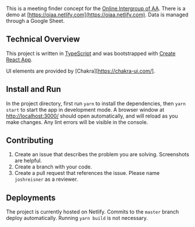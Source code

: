 This is a meeting finder concept for the [Online Intergroup of AA](http://aa-intergroup.org/). There is a demo at [https://oiaa.netlify.com](https://oiaa.netlify.com). Data is managed through a Google Sheet.

## Technical Overview

This project is written in [TypeScript](https://www.typescriptlang.org/) and was bootstrapped with [Create React App](https://github.com/facebook/create-react-app).

UI elements are provided by [Chakra][https://chakra-ui.com/].

## Install and Run

In the project directory, first run `yarn` to install the dependencies, then `yarn start` to start the app in development mode. A browser window at [http://localhost:3000/](http://localhost:3000/) should open automatically, and will reload as you make changes. Any lint errors will be visible in the console.

## Contributing

1. Create an issue that describes the problem you are solving. Screenshots are helpful.
1. Create a branch with your code.
1. Create a pull request that references the issue. Please name `joshreisner` as a reviewer.

## Deployments

The project is currently hosted on Netlify. Commits to the `master` branch deploy automatically. Running `yarn build` is not necessary.
